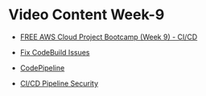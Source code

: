 # Video Content Week-9

- [FREE AWS Cloud Project Bootcamp (Week 9) - CI/CD](https://www.youtube.com/watch?v=DLYfI0ehMZE&list=PLBfufR7vyJJ7k25byhRXJldB5AiwgNnWv&index=81&ab_channel=ExamPro)

- [Fix CodeBuild Issues](https://www.youtube.com/watch?v=py2E1f0IZg0&list=PLBfufR7vyJJ7k25byhRXJldB5AiwgNnWv&index=83&ab_channel=ExamPro)

- [CodePipeline](https://www.youtube.com/watch?v=EAudiRT9Alw&list=PLBfufR7vyJJ7k25byhRXJldB5AiwgNnWv&index=83&ab_channel=ExamPro)

- [CI/CD Pipeline Security](https://www.youtube.com/watch?v=-8zEyHdBJDA&ab_channel=CloudSecurityPodcast)